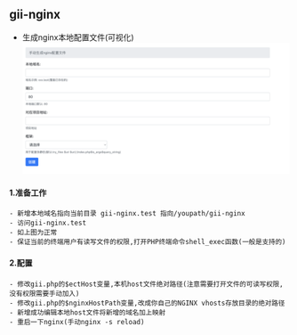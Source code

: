 ## gii-nginx

- 生成nginx本地配置文件(可视化)
  ![](./1421646100621_.pic.jpg)

#### 1.准备工作

    - 新增本地域名指向当前目录 gii-nginx.test 指向/youpath/gii-nginx
    - 访问gii-nginx.test
    - 如上图为正常
    - 保证当前的终端用户有读写文件的权限,打开PHP终端命令shell_exec函数(一般是支持的)

#### 2.配置
    - 修改gii.php的$ectHost变量,本机host文件绝对路径(注意需要打开文件的可读写权限,没有权限需要手动加入)
    - 修改gii.php的$nginxHostPath变量,改成你自己的NGINX vhosts存放目录的绝对路径
    - 新增成功编辑本地host文件将新增的域名加上映射
    - 重启一下nginx(手动nginx -s reload)
